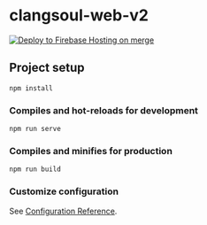 # clangsoul-web-v2

[![Deploy to Firebase Hosting on merge](https://github.com/Wenish/clangsoul-web-v2/actions/workflows/firebase-hosting-merge.yml/badge.svg?branch=main)](https://github.com/Wenish/clangsoul-web-v2/actions/workflows/firebase-hosting-merge.yml)

## Project setup
```
npm install
```

### Compiles and hot-reloads for development
```
npm run serve
```

### Compiles and minifies for production
```
npm run build
```

### Customize configuration
See [Configuration Reference](https://cli.vuejs.org/config/).
